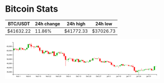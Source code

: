 # Bitcoin Stats

BTC/USDT|24h change|24h high|24h low|
|---|---|---|---|
|$41632.22|11.86%|$41772.33|$37026.73|

<img src="./chart.svg">
